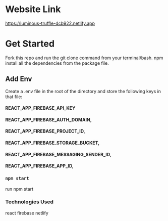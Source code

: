 
# Website Link
https://luminous-truffle-dcb922.netlify.app

# Get Started
Fork this repo and run the git clone <forked repo> command from your terminal/bash.
npm install all the dependencies from the package file.

## Add Env
Create a .env file in the root of the directory and store the following keys in that file:
#### REACT_APP_FIREBASE_API_KEY
#### REACT_APP_FIREBASE_AUTH_DOMAIN,
#### REACT_APP_FIREBASE_PROJECT_ID,
#### REACT_APP_FIREBASE_STORAGE_BUCKET,
#### REACT_APP_FIREBASE_MESSAGING_SENDER_ID,
#### REACT_APP_FIREBASE_APP_ID,

### `npm start`
run npm start

### Technologies Used

react
firebase
netlify




